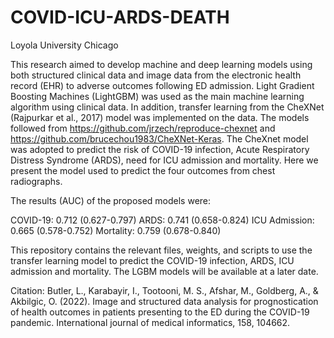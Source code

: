 # COVID-ICU-ARDS-DEATH
Loyola University Chicago

This research aimed to develop machine and deep learning models using both structured clinical data and image data from the electronic health record (EHR) to adverse outcomes following ED admission.
Light Gradient Boosting Machines (LightGBM) was used as the main machine learning algorithm using clinical data.
In addition, transfer learning from the CheXNet (Rajpurkar et al., 2017) model was implemented on the data. The models followed from https://github.com/jrzech/reproduce-chexnet and https://github.com/brucechou1983/CheXNet-Keras.
The CheXnet model was adopted to predict the risk of COVID-19 infection, Acute Respiratory Distress Syndrome (ARDS), need for ICU admission and mortality. Here we present the model used to predict the four outcomes from chest radiographs.

The results (AUC) of the proposed models were:

COVID-19: 0.712 (0.627-0.797)
ARDS: 0.741 (0.658-0.824)
ICU Admission: 0.665 (0.578-0.752)
Mortality: 0.759 (0.678-0.840)

This repository contains the relevant files, weights, and scripts to use the transfer learning model to predict the COVID-19 infection, ARDS, ICU admission and mortality. The LGBM models will be available at a later date.

Citation:
Butler, L., Karabayir, I., Tootooni, M. S., Afshar, M., Goldberg, A., & Akbilgic, O. (2022). Image and structured data analysis for prognostication of health outcomes in patients presenting to the ED during the COVID-19 pandemic. International journal of medical informatics, 158, 104662.
